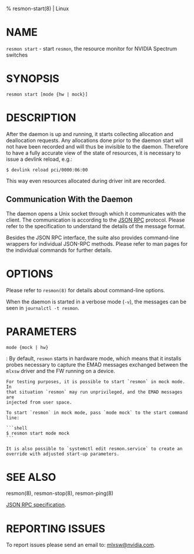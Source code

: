 % resmon-start(8) | Linux

NAME
====

`resmon start` - start `resmon`, the resource monitor for NVIDIA Spectrum
switches

SYNOPSIS
========

`resmon start [mode {hw | mock}]`

DESCRIPTION
===========

After the daemon is up and running, it starts collecting allocation and
deallocation requests. Any allocations done prior to the daemon start will
not have been recorded and will thus be invisible to the daemon. Therefore
to have a fully accurate view of the state of resources, it is necessary to
issue a devlink reload, e.g.:

```shell
$ devlink reload pci/0000:06:00
```

This way even resources allocated during driver init are recorded.

## Communication With the Daemon

The daemon opens a Unix socket through which it communicates with the
client. The communication is according to the [JSON RPC][] protocol. Please
refer to the specification to understand the details of the message format.

Besides the JSON RPC interface, the suite also provides command-line
wrappers for individual JSON-RPC methods. Please refer to man pages for the
individual commands for further details.

OPTIONS
=======

Please refer to `resmon(8)` for details about command-line options.

When the daemon is started in a verbose mode (`-v`), the messages can be
seen in `journalctl -t resmon`.

PARAMETERS
==========

`mode {mock | hw}`

: By default, `resmon` starts in hardware mode, which means that it
    installs probes necessary to capture the EMAD messages exchanged
    between the `mlxsw` driver and the FW running on a device.

    For testing purposes, it is possible to start `resmon` in mock mode. In
    that situation `resmon` may run unprivileged, and the EMAD messages are
    injected from user space.

    To start `resmon` in mock mode, pass `mode mock` to the start command
    line:

    ```shell
    $ resmon start mode mock
    ```

    It is also possible to `systemctl edit resmon.service` to create an
    override with adjusted start-up parameters.


SEE ALSO
========

resmon(8), resmon-stop(8), resmon-ping(8)

[JSON RPC specification][JSON RPC].

REPORTING ISSUES
================

To report issues please send an email to: mlxsw@nvidia.com.

[JSON RPC]: https://www.jsonrpc.org/specification
